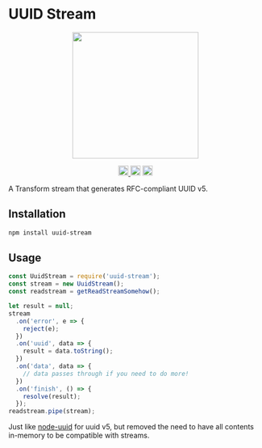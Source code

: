 # UUID Stream

<p align="center" width="100%">
  <img height="250" src="https://github.com/user-attachments/assets/d0456af5-b6e9-422e-a45d-2574d5be490f" />
</p>

<p align="center" width="100%">
  <a href="https://github.com/launchql/launchql-2.0/actions/workflows/run-tests.yaml">
    <img height="20" src="https://github.com/launchql/launchql-2.0/actions/workflows/run-tests.yaml/badge.svg" />
  </a>
   <a href="https://github.com/launchql/launchql-2.0/blob/main/LICENSE-MIT"><img height="20" src="https://img.shields.io/badge/license-MIT-blue.svg"/></a>
   <a href="https://www.npmjs.com/package/uuid-stream"><img height="20" src="https://img.shields.io/github/package-json/v/launchql/launchql-2.0?filename=packages%2Fuuid-stream%2Fpackage.json"/></a>
</p>

A Transform stream that generates RFC-compliant UUID v5.

## Installation

```sh
npm install uuid-stream
```

## Usage

```js
const UuidStream = require('uuid-stream');
const stream = new UuidStream();
const readstream = getReadStreamSomehow();

let result = null;
stream
  .on('error', e => {
    reject(e);
  })
  .on('uuid', data => {
    result = data.toString();
  })
  .on('data', data => {
    // data passes through if you need to do more!
  })
  .on('finish', () => {
    resolve(result);
  });
readstream.pipe(stream);
```

Just like [node-uuid](https://github.com/kelektiv/node-uuid) for uuid v5, but removed the need to have all contents in-memory to be compatible with streams.

